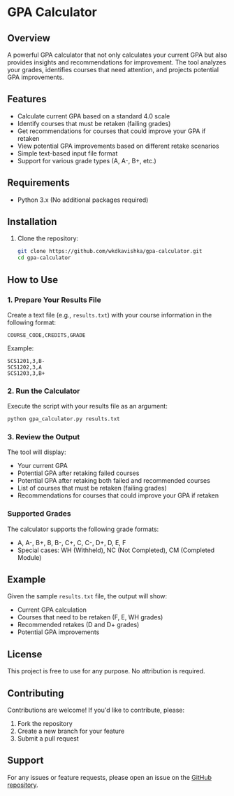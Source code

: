 # GPA Calculator

## Overview

A powerful GPA calculator that not only calculates your current GPA but also provides insights and recommendations for improvement. The tool analyzes your grades, identifies courses that need attention, and projects potential GPA improvements.

## Features

- Calculate current GPA based on a standard 4.0 scale
- Identify courses that must be retaken (failing grades)
- Get recommendations for courses that could improve your GPA if retaken
- View potential GPA improvements based on different retake scenarios
- Simple text-based input file format
- Support for various grade types (A, A-, B+, etc.)

## Requirements

- Python 3.x (No additional packages required)

## Installation

1. Clone the repository:
   ```bash
   git clone https://github.com/wkdkavishka/gpa-calculator.git
   cd gpa-calculator
   ```

## How to Use

### 1. Prepare Your Results File

Create a text file (e.g., `results.txt`) with your course information in the following format:

```
COURSE_CODE,CREDITS,GRADE
```

Example:

```
SCS1201,3,B-
SCS1202,3,A
SCS1203,3,B+
```

### 2. Run the Calculator

Execute the script with your results file as an argument:

```bash
python gpa_calculator.py results.txt
```

### 3. Review the Output

The tool will display:

- Your current GPA
- Potential GPA after retaking failed courses
- Potential GPA after retaking both failed and recommended courses
- List of courses that must be retaken (failing grades)
- Recommendations for courses that could improve your GPA if retaken

### Supported Grades

The calculator supports the following grade formats:

- A, A-, B+, B, B-, C+, C, C-, D+, D, E, F
- Special cases: WH (Withheld), NC (Not Completed), CM (Completed Module)

## Example

Given the sample `results.txt` file, the output will show:

- Current GPA calculation
- Courses that need to be retaken (F, E, WH grades)
- Recommended retakes (D and D+ grades)
- Potential GPA improvements

## License

This project is free to use for any purpose. No attribution is required.

## Contributing

Contributions are welcome! If you'd like to contribute, please:

1. Fork the repository
2. Create a new branch for your feature
3. Submit a pull request

## Support

For any issues or feature requests, please open an issue on the [GitHub repository](https://github.com/wkdkavishka/gpa-calculator).
